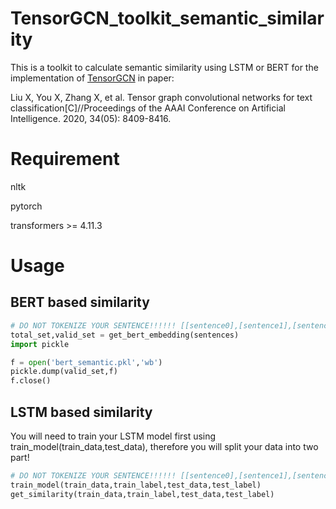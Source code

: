 # TensorGCN_toolkit_semantic_similarity
This is a toolkit to calculate semantic similarity using LSTM or BERT for the implementation of [TensorGCN](https://arxiv.org/pdf/2001.05313.pdf) in paper:

Liu X, You X, Zhang X, et al. Tensor graph convolutional networks for text classification[C]//Proceedings of the AAAI Conference on Artificial Intelligence. 2020, 34(05): 8409-8416.

# Requirement

nltk

pytorch

transformers >= 4.11.3


# Usage
## BERT based similarity

```python
# DO NOT TOKENIZE YOUR SENTENCE!!!!!! [[sentence0],[sentence1],[sentence2],[sentence3],.......]
total_set,valid_set = get_bert_embedding(sentences)
import pickle

f = open('bert_semantic.pkl','wb')
pickle.dump(valid_set,f)
f.close()
```

## LSTM based similarity
You will need to train your LSTM model first using train_model(train_data,test_data), therefore you will split your data into two part!

```python
# DO NOT TOKENIZE YOUR SENTENCE!!!!!! [[sentence0],[sentence1],[sentence2],[sentence3],.......]
train_model(train_data,train_label,test_data,test_label)
get_similarity(train_data,train_label,test_data,test_label)
```
